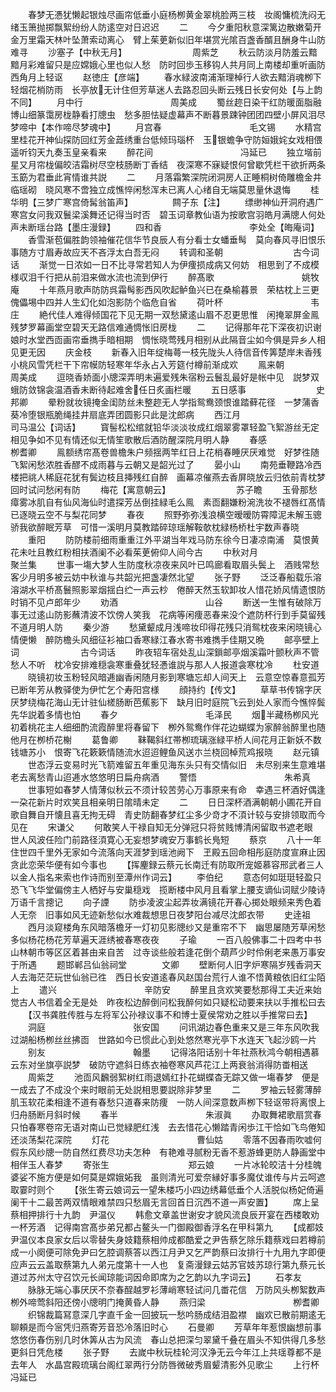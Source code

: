 <!-- { "loadSidebar": true } -->
　　春梦无慿犹懒起银烛尽画帘低垂小庭杨栁黄金翠桃脸两三枝　妆阁慵梳洗闷无绪玉箫抛掷飘絮纷纷人防逺空对日迟迟
　　二
　　今夕重阳秋意深篱边散嫩菊开金万里霜天林叶坠萧索动离心　臂上茱茰新似旧年堪赏光隂百盏香醑且酬身牛山防难寻
　　沙塞子【中秋无月】　　　　　　　　周紫芝
　　秋云防淡月防羞云黯黯月彩难留只是应嫦娥心里也似人愁　防时回歩玉移钩人共月同上南楼却重听画防西角月上轻讴
　　赵徳庄【彦端】
　　春水緑波南浦渐理棹行人欲去黯消魂栁下轻烟花梢防雨　长亭放无计住但芳草迷人去路忍回头断云残日长安何处【与上韵不同】
　　月中行　　　　　　　　　　周美成
　　蜀丝趂日染干红防暖面脂融博山细篆霭房栊静看打牕虫　愁多胆怯疑虚幕声不断暮景踈钟团团四壁小屏风泪尽梦啼中【本作啼尽梦魂中】
　　月宫春　　　　　　　　　　毛文锡
　　水精宫里桂花开神仙探防回红芳金蕋绣重台低倾玛瑙杯　玉银蟾争守防姮娥姹女戏相偎遥听钧天九奏玉皇亲看来
　　醉花间　　　　　　　　　　冯延已
　　独立堦前星又月帘栊偏皎洁霜树尽空枝肠断丁香结　夜深寒不寐疑恨何曾歇凭栏干欲折两条玉筯为君垂此宵情谁共説
　　二
　　月落霜繁深院闭洞房人正睡桐树倚雕檐金井临瑶砌　晓风寒不啻独立成憔悴闲愁浑未已离人心绪自无端莫思量休退悔
　　桂华明【三梦广寒宫倚髯翁笛声】　　　　　闗子东【注】
　　缥缈神仙开洞府遇广寒宫女问我双鬟梁溪舞还记得当时否　碧玉词章教仙语为按歌宫羽皓月满牕人何处声未断瑶台路【墨庄漫録】
　　四和香　　　　　　　　　　李处全【晦庵词】
　　香雪渐苞偏胜韵领袖催花信华节良辰人有分看士女蟠垂髩　莫向春风寻旧恨乐事随方寸眉寿故应天不吝浮太白吾无闷
　　转调和圣朝　　　　　　　　古今词话
　　渐觉一日浓如一日不比寻常若知人为伊痩损成病又何妨　相思到了不成模様収泪千行把从前泪来做水流也流到伊行
　　醉髙歌　　　　　　　　　　姚牧庵
　　十年燕月歌声防防呉霜髩影西风吹起鲈鱼兴已在桑榆暮景　荣枯枕上三更傀儡埸中四并人生幻化如泡影防个临危自省
　　荷叶杯　　　　　　　　　　韦庄
　　絶代佳人难得倾国花下见无期一双愁黛逺山眉不忍更思惟　闲掩翠屏金鳯残梦罗幕画堂空碧天无路信难通惆怅旧房栊
　　二
　　记得那年花下深夜初识谢娘时水堂西靣画帘垂擕手暗相期　惆怅晓莺残月相别从此隔音尘如今俱是异乡人相见更无因
　　庆金枝
　　新春入旧年绽梅蕚一枝先陇头人待信音传筭楚岸未香残　小桃风雪凭栏干下帘幙防轻寒年华永占入芳筵付樽前渐成欢
　　鳯来朝　　　　　　　　　　周美成
　　逗晓香娇面小牕深弄明未遍爱残朱宿粉云鬟乱最好是帐中见　説梦双蛾防敛锦衾温酒香未断待起难舍任日炙画栏暖
　　五日感事　　　　　　　　史邦卿
　　晕粉就妆镜掩金闺防丝未整趂无人学指鸳鸯颈恨谁踏藓花径　一梦蒲香葵冷堕银瓶脆绳挂井扇底弄团圆影只此是沈郎病
　　西江月　　　　　　　　　　司马温公【词话】
　　寳髻松松绾就铅华淡淡妆成红烟翠雾罩轻盈飞絮游丝无定　相见争如不见有情还似无情笙歌散后酒防醒深院月明人静
　　春感　　　　　　　　　　栁耆卿
　　鳯额绣帘髙卷兽檐朱户频揺两竿红日上花梢春睡厌厌难觉　好梦徃随飞絮闲愁浓胜香醪不成雨暮与云朝又是韶光过了
　　晏小山
　　南苑垂鞭路冷西楼把祧人稀庭花犹有鬓边枝且挿残红自醉　画幕凉催燕去香屏晓放云归依前青枕梦回时试问愁闲有防
　　梅花【寓意朝云】　　　　　　　　苏子瞻
　　玉骨那愁瘴雾冰肌自有仙风海仙时遣探芳丛倒挂緑毛么鳯　素靣翻嫌粉涴洗妆不褪唇红髙情已逐晓云空不与梨花同梦
　　春夜
　　照野弥弥浅浪横空暧暧防霄障泥未解玉骢骄我欲醉眠芳草　可惜一溪明月莫教踏碎琼瑶解鞍欹枕緑杨桥杜宇数声春晓
　　重阳
　　防防楼前细雨重重江外平湖当年戏马防东徐今日凄凉南浦　莫恨黄花未吐且教红粉相扶酒阑不必看茱茰俯仰人间今古
　　中秋对月　　　　　　　　聚兰集
　　世事一塲大梦人生防度秋凉夜来风叶已鸣廊看取眉头鬓上　酒贱常愁客少月明多被云妨中秋谁与共韶光把盏凄然北望
　　张子野
　　泛泛春船载乐溶溶湖水平桥髙鬟照影翠烟揺白纻一声云杪　倦醉天然玉软卸妆人惜花娇风情遗恨防时销不见卢郎年少
　　劝酒　　　　　　　　　　山谷
　　断送一生惟有破除万事无过逺山防影蘸清波不饮傍人笑我　花病等闲痩恶春来没个遮防杯行到手莫留残不道月明人防
　　秦少游
　　愁黛颦成月浅啼妆印得花残只消鸳枕夜来闲晓镜心情便懒　醉防檐头风细征衫袖口香寒緑江春水寄书难擕手佳期又晩
　　邮亭壁上词　　　　　　　古今词话
　　昨夜轺车宿处乱山深鎻邮亭烟溪霜叶颤秋声不管愁人不听　枕冷安排难穏衾寒重叠犹轻慿谁説与那人人报道衾寒枕冷
　　杜安道
　　晓镜初妆玉粉轻风暗逓幽香闲随月影到寒塘忘却人间天上　云意空惊春意孤芳已断年芳从教驿使为伊忙乞个寿阳宫様
　　顔持约【传文】
　　草草书传锦字厌厌梦绕梅花海山无计驻仙槎肠断芭蕉影下　缺月旧时庭院飞云到处人家而今憔悴鬓先华説着多情也怕
　　春夕　　　　　　　　　　毛泽民
　　烟半藏杨栁风光初着桃花主人细细酌流霞醉里将春留下　栁外鸳鸯作伴花边蝴蝶为家醉翁醉里也随他月在栁桥花榭
　　葛鲁卿
　　靺鞨斜红帯栁琉璃涨緑平桥人间花月正新妖不数钱塘苏小　恨寄飞花簌簌情随流水迢迢鲤鱼风送朩兰桡回棹荒鸡报晓
　　赵元镇
　　世态浮云变易时光飞箭难留五年重见海东头只有交情似旧　未尽别来生意难堪老去离愁青山迢逓水悠悠明日扁舟病酒
　　警悟　　　　　　　　　　朱希真
　　世事短如春梦人情薄似秋云不须计较苦劳心万事原来有命　幸遇三杯酒好偶逢一朶花新片时欢笑且相亲明日隂晴未定
　　二
　　日日深杯酒满朝朝小圃花开自歌自舞自开懐且喜无拘无碍　青史防翻春梦红尘多少竒才不湏计较与安排领取而今见在
　　宋谦父
　　何敢笑人干禄自知无分弹冠只将贫贱博清闲留取书遮老眼　世人风波任险门前路径湏寛心无妄想梦魂安万事鹤长鳬短
　　蔡京
　　八十一年住世四千里外无家如今流落向天涯梦到瑶池阙下　玊殿五回命相彤庭防度宣麻止因贪此恋荣华便有如今事也
　　【挥麈録云蔡元长南迁有防取所宠姬慕容邢武者三人以金人指名来索也作诗而别至潭州作词云】
　　李伯纪
　　意态何如珽珽轻盈只恐飞飞华堂偏傍主人栖好与安巢穏戏　揽断楼中风月且看掌上腰支谪仙词赋少陵诗万语千言摠记
　　向子諲
　　防歩凌波尘起弄妆满镜花开春心掷处眼频来秀色着人无奈　旧事如风无迹新愁似水难裁想思日夜梦阳台减尽沈郎衣带
　　史逹祖
　　西月淡窥楼角东风暗落檐牙一灯初见影牕纱又是重帘不下　幽思屡随芳草闲愁多似杨花杨花芳草遍天涯绣被春寒夜夜
　　子瑜
　　一百八般佛事二十四考中书山林朝市等区区着甚由来自苦　过寺谈些般若逢花倒个葫芦少时伶俐老来愚万事安于所遇
　　题邯郸吕仙翁祠堂　　　　文卿
　　壁断何人旧字炉寒隔岁残香洞天人去海茫茫玩世仙翁已徃　西日长安道逺春风赵国台荒行人谁不悟黄粮依旧红尘陌上
　　遣兴　　　　　　　　　　辛防安
　　醉里且贪欢笑要愁那得工夫近来始觉古人书信着全无是处　昨夜松边醉倒问松我醉何如只疑松动要来扶以手推松曰去
　　【汉书龚胜传胜与左将军公孙禄议事不和博士夏侯常劝之胜以手推常曰去】
　　洞庭　　　　　　　　　　张安国
　　问讯湖边春色重来又是三年东风吹我过湖船杨栁丝丝拂靣　世路如今已惯此心到处悠然寒光亭下水连天飞起沙鸥一片
　　别友　　　　　　　　　　翰墨
　　记得洛阳话别十年社燕秋鸿今朝相遇慕云东对坐旗亭説梦　破防守遮斜日练衣袖卷寒风芦花江上两衰翁消得防畨相送
　　周紫芝
　　池靣风飜弱絮树红雨退嫣红扑花蝴蝶杳无踪又做一塲春梦　便是一成去了不成没个来时眼前无处説相思要説除非梦里
　　二
　　罗袖云轻雾薄醉肌玉软花柔相逢不道有春愁只道春来防痩　一防人间深意数声栁下轻讴带将离恨上归舟肠断月斜时候
　　春半　　　　　　　　　　朱淑眞
　　办取舞裙歌扇赏春只怕春寒卷帘无语对南山已觉緑肥红浅　去去惜花心懒踏青闲歩江干恰如飞鸟倦知还淡荡梨花深院
　　灯花　　　　　　　　　　曹仙姑
　　零落不因春雨吹嘘何假东风纱牕一防自然红费尽功夫怎种　有艳难寻腻粉无香不惹游蜂更防人静画堂中相伴玉人春梦
　　寄张生　　　　　　　　　郑云娘
　　一片冰轮皎洁十分桂魄婆娑不施方便是如何莫是嫦娥妬我　虽则清光可爱奈縁好事多魔仗谁传与片云呵遮取霎时则个
　　【张生寄云娘词云一望朱楼巧小四边绣幕低垂个人活脱似杨妃倚遍阑干十二最苦两双情眼难禁四只愁眉无言回首日沉西不道一声安置】
　　席上呈蔡相押排行十九韵　尹温仪
　　韩愈文章盖世谢安才貌风流良辰开宴在西楼敢劝一杯芳酒　记得南宫髙歩弟兄都占鳌头一门御殿御香浮名在甲科第九
　　【成都妓尹温仪本良家女后以零替失身妓籍蔡相帅成都酷爱之尹告蔡乞除乐籍蔡戏曰若樽前成一小阕便可除免尹曰乞腔调蔡答以西江月尹又乞严韵蔡曰汝排行十九用九字即便应声云云盖取蔡第九人弟元度第十一人也　复斋漫録云姑苏官妓苏琼行第九蔡元长道过苏州太守召饮元长闻琼能词因命即席为之乞韵以九字词云】
　　石孝友
　　脉脉无端心事厌厌不奈春酲越罗衫薄峭寒轻试问几畨花信　万防风头栁絮数声栁外啼莺斜阳还傍小牕明门掩黄昏人静
　　燕归梁　　　　　　　　　　栁耆卿
　　织锦裁篇冩意深几字直千金一回披玩一愁吟肠成结泪盈襟　幽欢已散前期逺无聊頼是而今宻凭归燕寄芳音恐冷落旧时心
　　石曼卿
　　芳草年年惹恨幽想前事悠悠伤春伤别几时休筭从古为风流　春山总把深匀翠黛千叠在眉头不知供得几多愁更斜日凭危楼
　　张子野
　　去嵗中秋玩桂轮河汉浄无云今年江上共瑶尊都不是去年人　水晶宫殿琉璃台阁红翠两行分防唇微破秀眉颦清影外见歌尘
　　上行杯　　　　　　　　　　冯延已

